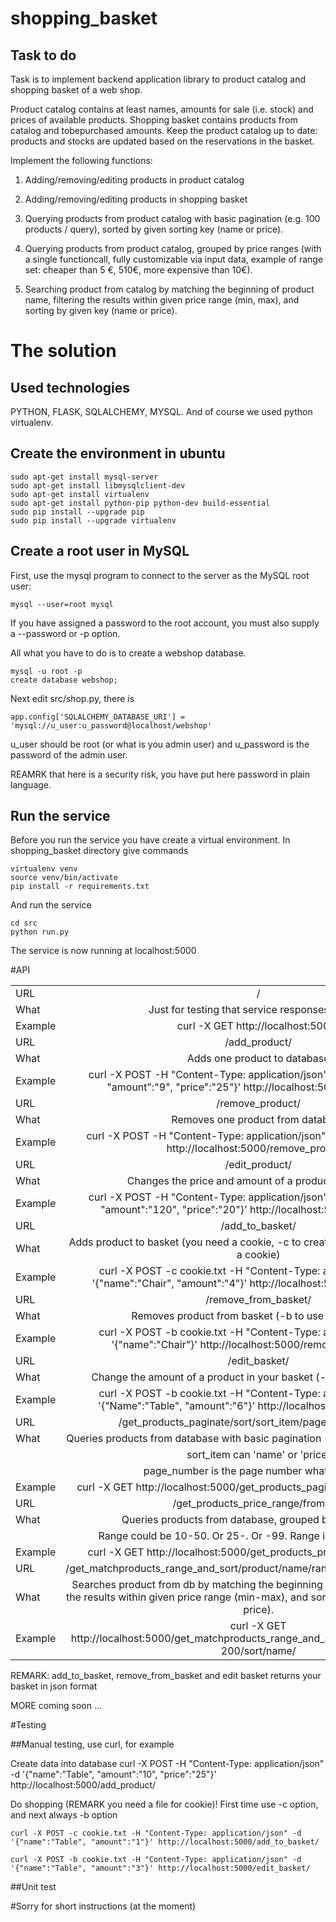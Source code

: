 # shopping_basket

## Task to do

Task is to implement backend application library to product catalog and shopping basket of a web shop.

Product catalog contains at least names, amounts for sale (i.e. stock) and prices of available products.
Shopping basket contains products from catalog and to­be­purchased amounts.
Keep the product catalog up to date: products and stocks are updated based on the reservations in the basket.

Implement the following functions:

1. Adding/removing/editing products in product catalog

2. Adding/removing/editing products in shopping basket

3. Querying products from product catalog with basic pagination (e.g. 100 products / query), sorted by given sorting key (name or price).

4. Querying products from product catalog, grouped by price ranges (with a single functioncall,
   fully customizable via input data, example of range set: cheaper than 5 €, 5­10€,
   more expensive than 10€).

5. Searching product from catalog by matching the beginning of product name,
   filtering the results within given price range (min, max), and sorting by given key (name or price).

# The solution

## Used technologies

PYTHON, FLASK, SQLALCHEMY, MYSQL.
And of course we used python virtualenv.

## Create the environment in ubuntu

    sudo apt-get install mysql-server
    sudo apt-get install libmysqlclient-dev
    sudo apt-get install virtualenv
    sudo apt-get install python-pip python-dev build-essential
    sudo pip install --upgrade pip
    sudo pip install --upgrade virtualenv

## Create a root user in MySQL

First, use the mysql program to connect to the server as the MySQL root user:


    mysql --user=root mysql


If you have assigned a password to the root account, you must also supply a --password or -p option.

All what you have to do is to create a webshop database.

    mysql -u root -p
    create database webshop;

Next edit src/shop.py, there is

    app.config['SQLALCHEMY_DATABASE_URI'] = 'mysql://u_user:u_password@localhost/webshop'

u_user should be root (or what is you admin user)
and u_password is the password of the admin user.

REAMRK that here is a security risk, you have put here password in plain language.

## Run the service

Before you run the service you have create a virtual environment.
In shopping_basket directory give commands

    virtualenv venv
    source venv/bin/activate
    pip install -r requirements.txt

And run the service

    cd src
    python run.py

The service is now running at localhost:5000

#API

| | |
| ------------- |:-------------:|
| URL  | / |
| What | Just for testing that service responses 200 OK|
| Example | curl -X GET http://localhost:5000/ |
| URL  | /add_product/ |
| What | Adds one product to database |
| Example | curl -X POST -H "Content-Type: application/json" -d '{"name":"Table", "amount":"9", "price":"25"}' http://localhost:5000/add_product/ |
| URL  | /remove_product/ |
| What | Removes one product from database |
| Example | curl -X POST -H "Content-Type: application/json" -d '{"name":"Table"}' http://localhost:5000/remove_product/ |
| URL  | /edit_product/ |
| What | Changes the price and amount of a product in database |
| Example | curl -X POST -H "Content-Type: application/json" -d '{"name":"Table", "amount":"120", "price":"20"}' http://localhost:5000/edit_product/ |
| URL  | /add_to_basket/ |
| What | Adds product to basket (you need a cookie, -c to create a new cookie, -b to use a cookie) |
| Example | curl -X POST -c cookie.txt -H "Content-Type: application/json" -d '{"name":"Chair", "amount":"4"}' http://localhost:5000/add_to_basket/|
| URL  | /remove_from_basket/ |
| What | Removes product from basket (-b to use your cookie)|
| Example | curl -X POST -b cookie.txt -H "Content-Type: application/json" -d '{"name":"Chair"}' http://localhost:5000/remove_from_basket/|
| URL  | /edit_basket/ |
| What | Change the amount of a product in your basket (-b to use your cookie)|
| Example | curl -X POST -b cookie.txt -H "Content-Type: application/json" -d '{"Name":"Table", "amount":"6"}' http://localhost:5000/edit_basket/ |
| URL  | /get_products_paginate/sort/sort_item/page/page_number/ |
| What | Queries products from database with basic pagination (now 5 products per page)|
| | sort_item can 'name' or 'price' |
| | page_number is the page number what you want |
| Example | curl -X GET http://localhost:5000/get_products_paginate/sort/name/page/1/
| URL  | /get_products_price_range/from-to/ |
| What | Queries products from database, grouped by price ranges |
| | Range could be 10-50. Or 25-. Or -99. Range is fully customizable |
| Example | curl -X GET http://localhost:5000/get_products_proce_range/200-300/ |
| URL  | /get_matchproducts_range_and_sort/product/name/range/from_to/sort/sort_item/ |
| What | Searches product from db by matching the beginning of product name, filtering the results within given price range (min-max), and sorting by given key (name or price). |
| Example | curl -X GET http://localhost:5000/get_matchproducts_range_and_sort/product/Ta/range/0-200/sort/name/|

REMARK: add_to_basket, remove_from_basket and edit basket returns your basket in json format

MORE coming soon ...

#Testing

##Manual testing, use curl, for example

Create data into database
    curl -X POST -H "Content-Type: application/json" -d '{"name":"Table", "amount":"10", "price":"25"}' http://localhost:5000/add_product/

Do shopping (REMARK you need a file for cookie)!
First time use -c option, and next always -b option

    curl -X POST -c cookie.txt -H "Content-Type: application/json" -d '{"name":"Table", "amount":"1"}' http://localhost:5000/add_to_basket/

    curl -X POST -b cookie.txt -H "Content-Type: application/json" -d '{"name":"Table", "amount":"3"}' http://localhost:5000/edit_basket/

##Unit test




#Sorry for short instructions (at the moment)
